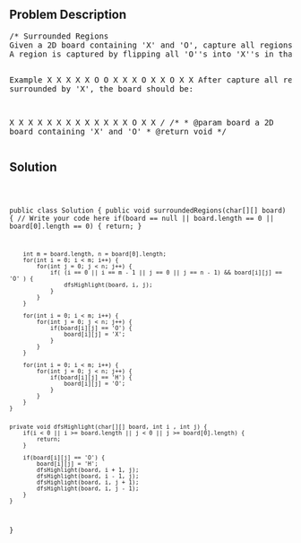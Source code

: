 <!--
<style>
  body { font-family: Arial, sans-serif; }
  .container { max-width: 100%; margin: auto; padding: 20px; }
  .comment-block { background-color: #f9f9f9; padding: 10px; border-left: 5px solid #ccc; max-width: 80%; margin: auto;}
  .code-block { background-color: #f4f4f4; padding: 10px; border: 1px solid #ddd; }
</style>
-->

<div class='container'>
<h2>Problem Description</h2>
<div class='comment-block'>
<pre>
/* Surrounded Regions
Given a 2D board containing 'X' and 'O', capture all regions surrounded by 'X'.
A region is captured by flipping all 'O''s into 'X''s in that surrounded region.

Example
X X X X
X O O X
X X O X
X O X X
After capture all regions surrounded by 'X', the board should be:

X X X X
X X X X
X X X X
X O X X
*/
    /**
     * @param board a 2D board containing 'X' and 'O'
     * @return void
     */
</pre>
</div>

<h2>Solution</h2>
<div class='code-block'>
<pre><code class='language-java'>

public class Solution {
    public void surroundedRegions(char[][] board) {
        // Write your code here
        if(board == null || board.length == 0 || board[0].length == 0) {
            return;
        }
        
        int m = board.length, n = board[0].length;
        for(int i = 0; i < m; i++) {
            for(int j = 0; j < n; j++) {
                if( (i == 0 || i == m - 1 || j == 0 || j == n - 1) && board[i][j] == 'O' ) {
                    dfsHighlight(board, i, j);
                }
            }
        }
        
        for(int i = 0; i < m; i++) {
            for(int j = 0; j < n; j++) {
                if(board[i][j] == 'O') {
                    board[i][j] = 'X';
                }
            }
        }        
        
        for(int i = 0; i < m; i++) {
            for(int j = 0; j < n; j++) {
                if(board[i][j] == 'H') {
                    board[i][j] = 'O';
                }
            }
        }        
    }
    
    
    private void dfsHighlight(char[][] board, int i , int j) {
        if(i < 0 || i >= board.length || j < 0 || j >= board[0].length) {
            return;
        }
        
        if(board[i][j] == 'O') {
            board[i][j] = 'H';
            dfsHighlight(board, i + 1, j);
            dfsHighlight(board, i - 1, j);
            dfsHighlight(board, i, j + 1);
            dfsHighlight(board, i, j - 1);
        }
    }    
}</code></pre>
</div>
</div>
